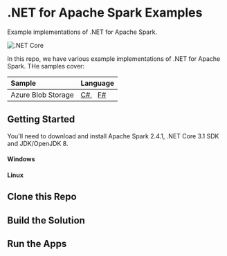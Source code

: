 # .NET for Apache Spark Examples
Example implementations of .NET for Apache Spark.

![.NET Core](https://github.com/usmanmohammed/dotnet-spark-samples/workflows/.NET%20Core/badge.svg?branch=master)

In this repo, we have various example implementations of .NET for Apache Spark. THe samples cover:

Sample | Language
:--- | :---
Azure Blob Storage | [C#](), &nbsp; [F#]()

## Getting Started

You'll need to download and install Apache Spark 2.4.1, .NET Core 3.1 SDK and JDK/OpenJDK 8.

#### Windows

#### Linux

## Clone this Repo

## Build the Solution

## Run the Apps
